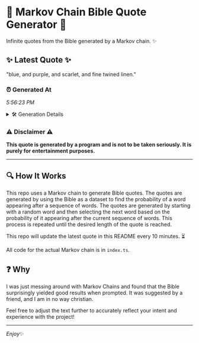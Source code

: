 # 📖 Markov Chain Bible Quote Generator 📖

Infinite quotes from the Bible generated by a Markov chain. ✨

## ✨ Latest Quote ✨
"blue, and purple, and scarlet, and fine twined linen."

### ⏰ Generated At
*5:56:23 PM*

<details>
    <summary>🛠️ Generation Details</summary>
    <p>
        <strong>🌱 Seed:</strong> blue,<br>
        <strong>🔄 Iterations:</strong> 8<br>
        <strong>📜 Context History:</strong><br>[ blue, ]: and<br>[ blue,, and ]: purple,<br>[ blue,, and, purple, ]: and<br>[ blue,, and, purple,, and ]: scarlet,<br>[ blue,, and, purple,, and, scarlet, ]: and<br>[ blue,, and, purple,, and, scarlet,, and ]: fine<br>[ and, purple,, and, scarlet,, and, fine ]: twined<br>[ purple,, and, scarlet,, and, fine, twined ]: linen.<br>
    </p>
</details>

### ⚠️ Disclaimer ⚠️
**This quote is generated by a program and is not to be taken seriously. It is purely for entertainment purposes.**

---

## 🔍 How It Works

This repo uses a Markov chain to generate Bible quotes. The quotes are generated by using the Bible as a dataset to find the probability of a word appearing after a sequence of words. The quotes are generated by starting with a random word and then selecting the next word based on the probability of it appearing after the current sequence of words. This process is repeated until the desired length of the quote is reached.

This repo will update the latest quote in this README every 10 minutes. ⏳

All code for the actual Markov chain is in `index.ts`.

## ❓ Why

I was just messing around with Markov Chains and found that the Bible surprisingly yielded good results when prompted. 
It was suggested by a friend, and I am in no way christian.

Feel free to adjust the text further to accurately reflect your intent and experience with the project!

---

*Enjoy*✨
